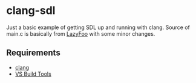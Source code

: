# clang-sdl

Just a basic example of getting SDL up and running with clang. Source of main.c is basically from
[LazyFoo](https://lazyfoo.net/tutorials/SDL/01_hello_SDL/index2.php) with some minor changes.


## Requirements

* [clang](https://releases.llvm.org/download.html)
* [VS Build Tools](https://visualstudio.microsoft.com/downloads/?q=build+tools#title-179565)
